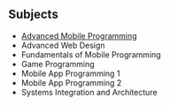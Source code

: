 ## Subjects
- [Advanced Mobile Programming](adv-mobile-prog/0.md)
- Advanced Web Design
- Fundamentals of Mobile Programming
- Game Programming
- Mobile App Programming 1
- Mobile App Programming 2
- Systems Integration and Architecture
